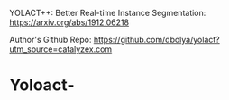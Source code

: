 YOLACT++: Better Real-time Instance Segmentation: https://arxiv.org/abs/1912.06218

Author's Github Repo: https://github.com/dbolya/yolact?utm_source=catalyzex.com

# Yoloact-
